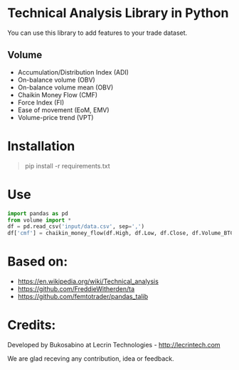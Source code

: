 # Technical Analysis Library in Python

You can use this library to add features to your trade dataset.

## Volume

* Accumulation/Distribution Index (ADI)
* On-balance volume (OBV)
* On-balance volume mean (OBV)
* Chaikin Money Flow (CMF)
* Force Index (FI)
* Ease of movement (EoM, EMV)
* Volume-price trend (VPT)

# Installation

> pip install -r requirements.txt

# Use

```python
import pandas as pd
from volume import *
df = pd.read_csv('input/data.csv', sep=',')
df['cmf'] = chaikin_money_flow(df.High, df.Low, df.Close, df.Volume_BTC)
```


# Based on:

* https://en.wikipedia.org/wiki/Technical_analysis
* https://github.com/FreddieWitherden/ta
* https://github.com/femtotrader/pandas_talib


# Credits:

Developed by Bukosabino at Lecrin Technologies - http://lecrintech.com

We are glad receving any contribution, idea or feedback.
